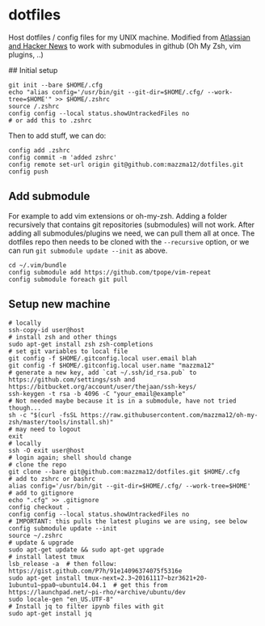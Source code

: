 # dotfiles
Host dotfiles / config files for my UNIX machine. Modified from 
[Atlassian and Hacker News](https://developer.atlassian.com/blog/2016/02/best-way-to-store-dotfiles-git-bare-repo/) to
work with submodules in github (Oh My Zsh, vim plugins, ..)

## Initial setup
```
git init --bare $HOME/.cfg
echo "alias config='/usr/bin/git --git-dir=$HOME/.cfg/ --work-tree=$HOME'" >> $HOME/.zshrc
source /.zshrc
config config --local status.showUntrackedFiles no
# or add this to .zshrc
```

Then to add stuff, we can do:
```
config add .zshrc
config commit -m 'added zshrc'
config remote set-url origin git@github.com:mazzma12/dotfiles.git
config push
```
## Add submodule

For example to add vim extensions or oh-my-zsh.
Adding a folder recursively that contains git repositories (submodules) will not work. After adding all submodules/plugins we need, we can pull them all at once. The dotfiles repo then needs to be cloned with the `--recursive` option, or we can run `git submodule update --init` as above.

```
cd ~/.vim/bundle
config submodule add https://github.com/tpope/vim-repeat
config submodule foreach git pull
```
## Setup new machine

```
# locally
ssh-copy-id user@host
# install zsh and other things
sudo apt-get install zsh zsh-completions
# set git variables to local file
git config -f $HOME/.gitconfig.local user.email blah
git config -f $HOME/.gitconfig.local user.name "mazzma12"
# generate a new key, add `cat ~/.ssh/id_rsa.pub` to https://github.com/settings/ssh and https://bitbucket.org/account/user/thejaan/ssh-keys/
ssh-keygen -t rsa -b 4096 -C "your_email@example"
# Not needed maybe because it is in a submodule, have not tried though...
sh -c "$(curl -fsSL https://raw.githubusercontent.com/mazzma12/oh-my-zsh/master/tools/install.sh)"
# may need to logout
exit
# locally
ssh -O exit user@host
# login again; shell should change
# clone the repo
git clone --bare git@github.com:mazzma12/dotfiles.git $HOME/.cfg
# add to zshrc or bashrc
alias config='/usr/bin/git --git-dir=$HOME/.cfg/ --work-tree=$HOME'
# add to gitignore
echo ".cfg" >> .gitignore
config checkout .
config config --local status.showUntrackedFiles no
# IMPORTANT: this pulls the latest plugins we are using, see below
config submodule update --init
source ~/.zshrc
# update & upgrade
sudo apt-get update && sudo apt-get upgrade
# install latest tmux
lsb_release -a  # then follow: https://gist.github.com/P7h/91e14096374075f5316e
sudo apt-get install tmux-next=2.3~20161117~bzr3621+20-1ubuntu1~ppa0~ubuntu14.04.1	# get this from https://launchpad.net/~pi-rho/+archive/ubuntu/dev
sudo locale-gen "en_US.UTF-8"
# Install jq to filter ipynb files with git
sudo apt-get install jq
```

